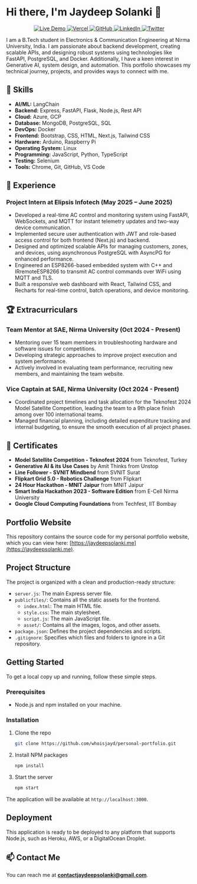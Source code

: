 # Hi there, I'm Jaydeep Solanki 👋

<p align="center">
  <a href="https://jaydeepsolanki.me">
    <img src="https://img.shields.io/badge/Live_Demo-28a745?style=for-the-badge&logo=google-chrome&logoColor=white" alt="Live Demo">
  </a>
  <a href="https://vercel.com/whoisjayd/mymodernportfolio">
    <img src="https://img.shields.io/badge/Vercel-000000?style=for-the-badge&logo=vercel&logoColor=white" alt="Vercel">
  </a>
  <a href="https://github.com/whoisjayd">
    <img src="https://img.shields.io/badge/GitHub-181717?style=for-the-badge&logo=github&logoColor=white" alt="GitHub">
  </a>
  <a href="https://www.linkedin.com/in/solanki-jaydeep/">
    <img src="https://img.shields.io/badge/LinkedIn-0A66C2?style=for-the-badge&logo=linkedin&logoColor=white" alt="LinkedIn">
  </a>
  <a href="https://twitter.com/JaydeepS14216">
    <img src="https://img.shields.io/badge/Twitter-1DA1F2?style=for-the-badge&logo=twitter&logoColor=white" alt="Twitter">
  </a>
</p>

I am a B.Tech student in Electronics & Communication Engineering at Nirma University, India. I am passionate about backend development, creating scalable APIs, and designing robust systems using technologies like FastAPI, PostgreSQL, and Docker. Additionally, I have a keen interest in Generative AI, system design, and automation. This portfolio showcases my technical journey, projects, and provides ways to connect with me.

## 🚀 Skills

-   **AI/ML:** LangChain
-   **Backend:** Express, FastAPI, Flask, Node.js, Rest API
-   **Cloud:** Azure, GCP
-   **Database:** MongoDB, PostgreSQL, SQL
-   **DevOps:** Docker
-   **Frontend:** Bootstrap, CSS, HTML, Next.js, Tailwind CSS
-   **Hardware:** Arduino, Raspberry Pi
-   **Operating System:** Linux
-   **Programming:** JavaScript, Python, TypeScript
-   **Testing:** Selenium
-   **Tools:** Chrome, Git, GitHub, VS Code

## 💼 Experience

### Project Intern at Elipsis Infotech (May 2025 – June 2025)

-   Developed a real-time AC control and monitoring system using FastAPI, WebSockets, and MQTT for instant telemetry updates and two-way device communication.
-   Implemented secure user authentication with JWT and role-based access control for both frontend (Next.js) and backend.
-   Designed and optimized scalable APIs for managing customers, zones, and devices, using asynchronous PostgreSQL with AsyncPG for enhanced performance.
-   Engineered an ESP8266-based embedded system with C++ and IRremoteESP8266 to transmit AC control commands over WiFi using MQTT and TLS.
-   Built a responsive web dashboard with React, Tailwind CSS, and Recharts for real-time control, batch operations, and device monitoring.

## 🏆 Extracurriculars

### Team Mentor at SAE, Nirma University (Oct 2024 - Present)

-   Mentoring over 15 team members in troubleshooting hardware and software issues for competitions.
-   Developing strategic approaches to improve project execution and system performance.
-   Actively involved in evaluating team performance, recruiting new members, and maintaining the team website.

### Vice Captain at SAE, Nirma University (Oct 2024 - Present)

-   Coordinated project timelines and task allocation for the Teknofest 2024 Model Satellite Competition, leading the team to a 9th place finish among over 100 international teams.
-   Managed financial planning, including detailed expenditure tracking and internal budgeting, to ensure the smooth execution of all project phases.

## 📜 Certificates

-   **Model Satellite Competition - Teknofest 2024** from Teknofest, Turkey
-   **Generative AI & its Use Cases** by Amit Thinks from Unstop
-   **Line Follower - SVNIT Mindbend** from SVNIT Surat
-   **Flipkart Grid 5.0 - Robotics Challenge** from Flipkart
-   **24 Hour Hackathon - MNIT Jaipur** from MNIT Jaipur
-   **Smart India Hackathon 2023 - Software Edition** from E-Cell Nirma University
-   **Google Cloud Computing Foundations** from Techfest, IIT Bombay

## Portfolio Website

This repository contains the source code for my personal portfolio website, which you can view here: [https://jaydeepsolanki.me](https://jaydeepsolanki.me).

## Project Structure

The project is organized with a clean and production-ready structure:

-   `server.js`: The main Express server file.
-   `publicfiles/`: Contains all the static assets for the frontend.
    -   `index.html`: The main HTML file.
    -   `style.css`: The main stylesheet.
    -   `script.js`: The main JavaScript file.
    -   `asset/`: Contains all the images, logos, and other assets.
-   `package.json`: Defines the project dependencies and scripts.
-   `.gitignore`: Specifies which files and folders to ignore in a Git repository.

## Getting Started

To get a local copy up and running, follow these simple steps.

### Prerequisites

-   Node.js and npm installed on your machine.

### Installation

1.  Clone the repo
    ```sh
    git clone https://github.com/whoisjayd/personal-portfolio.git
    ```
2.  Install NPM packages
    ```sh
    npm install
    ```
3.  Start the server
    ```sh
    npm start
    ```

The application will be available at `http://localhost:3000`.

## Deployment

This application is ready to be deployed to any platform that supports Node.js, such as Heroku, AWS, or a DigitalOcean Droplet.

## 📫 Contact Me

You can reach me at **contactjaydeepsolanki@gmail.com**.
